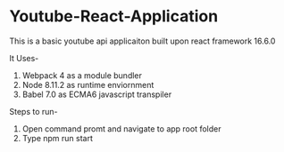 # Youtube-React-Application

This is a basic youtube api applicaiton built upon react framework 16.6.0

It Uses-
  1. Webpack 4 as a module bundler
  2. Node 8.11.2 as runtime enviornment
  3. Babel 7.0 as ECMA6 javascript transpiler
  
Steps to run-
  1. Open command promt and navigate to app root folder
  2. Type npm run start
